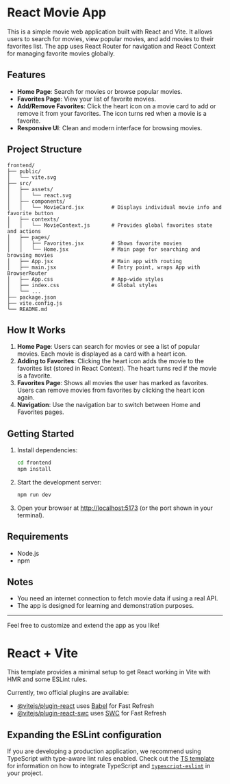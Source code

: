 # React Movie App

This is a simple movie web application built with React and Vite. It allows users to search for movies, view popular movies, and add movies to their favorites list. The app uses React Router for navigation and React Context for managing favorite movies globally.

## Features

- **Home Page**: Search for movies or browse popular movies.
- **Favorites Page**: View your list of favorite movies.
- **Add/Remove Favorites**: Click the heart icon on a movie card to add or remove it from your favorites. The icon turns red when a movie is a favorite.
- **Responsive UI**: Clean and modern interface for browsing movies.

## Project Structure

```
frontend/
├── public/
│   └── vite.svg
├── src/
│   ├── assets/
│   │   └── react.svg
│   ├── components/
│   │   └── MovieCard.jsx         # Displays individual movie info and favorite button
│   ├── contexts/
│   │   └── MovieContext.js       # Provides global favorites state and actions
│   ├── pages/
│   │   ├── Favorites.jsx         # Shows favorite movies
│   │   └── Home.jsx              # Main page for searching and browsing movies
│   ├── App.jsx                   # Main app with routing
│   ├── main.jsx                  # Entry point, wraps App with BrowserRouter
│   ├── App.css                   # App-wide styles
│   ├── index.css                 # Global styles
│   └── ...
├── package.json
├── vite.config.js
└── README.md
```

## How It Works

1. **Home Page**: Users can search for movies or see a list of popular movies. Each movie is displayed as a card with a heart icon.
2. **Adding to Favorites**: Clicking the heart icon adds the movie to the favorites list (stored in React Context). The heart turns red if the movie is a favorite.
3. **Favorites Page**: Shows all movies the user has marked as favorites. Users can remove movies from favorites by clicking the heart icon again.
4. **Navigation**: Use the navigation bar to switch between Home and Favorites pages.

## Getting Started

1. Install dependencies:
	```sh
	cd frontend
	npm install
	```
2. Start the development server:
	```sh
	npm run dev
	```
3. Open your browser at [http://localhost:5173](http://localhost:5173) (or the port shown in your terminal).

## Requirements
- Node.js
- npm

## Notes
- You need an internet connection to fetch movie data if using a real API.
- The app is designed for learning and demonstration purposes.

---
Feel free to customize and extend the app as you like!
# React + Vite

This template provides a minimal setup to get React working in Vite with HMR and some ESLint rules.

Currently, two official plugins are available:

- [@vitejs/plugin-react](https://github.com/vitejs/vite-plugin-react/blob/main/packages/plugin-react) uses [Babel](https://babeljs.io/) for Fast Refresh
- [@vitejs/plugin-react-swc](https://github.com/vitejs/vite-plugin-react/blob/main/packages/plugin-react-swc) uses [SWC](https://swc.rs/) for Fast Refresh

## Expanding the ESLint configuration

If you are developing a production application, we recommend using TypeScript with type-aware lint rules enabled. Check out the [TS template](https://github.com/vitejs/vite/tree/main/packages/create-vite/template-react-ts) for information on how to integrate TypeScript and [`typescript-eslint`](https://typescript-eslint.io) in your project.

